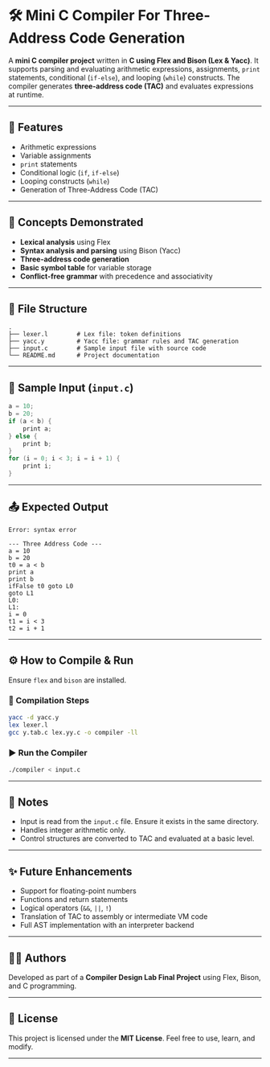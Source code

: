 

# 🛠️ Mini C Compiler For Three-Address Code Generation

A **mini C compiler project** written in **C using Flex and Bison (Lex & Yacc)**. It supports parsing and evaluating arithmetic expressions, assignments, `print` statements, conditional (`if-else`), and looping (`while`) constructs. The compiler generates **three-address code (TAC)** and evaluates expressions at runtime.

---

## 🚀 Features

- Arithmetic expressions  
- Variable assignments  
- `print` statements  
- Conditional logic (`if`, `if-else`)  
- Looping constructs (`while`)  
- Generation of Three-Address Code (TAC)

---

## 🧠 Concepts Demonstrated

- **Lexical analysis** using Flex  
- **Syntax analysis and parsing** using Bison (Yacc)  
- **Three-address code generation**  
- **Basic symbol table** for variable storage  
- **Conflict-free grammar** with precedence and associativity  

---

## 📂 File Structure

```plaintext
.
├── lexer.l        # Lex file: token definitions
├── yacc.y         # Yacc file: grammar rules and TAC generation
├── input.c        # Sample input file with source code
└── README.md      # Project documentation
```

---

## 🧪 Sample Input (`input.c`)

```c
a = 10;
b = 20;
if (a < b) {
    print a;
} else {
    print b;
}
for (i = 0; i < 3; i = i + 1) {
    print i;
}

```

---

## 📤 Expected Output

```plaintext
Error: syntax error

--- Three Address Code ---
a = 10
b = 20
t0 = a < b
print a
print b
ifFalse t0 goto L0
goto L1
L0:
L1:
i = 0
t1 = i < 3
t2 = i + 1
```

---

## ⚙️ How to Compile & Run

Ensure `flex` and `bison` are installed.

### 🧱 Compilation Steps

```bash
yacc -d yacc.y
lex lexer.l   
gcc y.tab.c lex.yy.c -o compiler -ll
```

### ▶️ Run the Compiler

```bash
./compiler < input.c
```

---

## 📌 Notes

- Input is read from the `input.c` file. Ensure it exists in the same directory.  
- Handles integer arithmetic only.    
- Control structures are converted to TAC and evaluated at a basic level.  

---

## ✨ Future Enhancements

- Support for floating-point numbers  
- Functions and return statements  
- Logical operators (`&&`, `||`, `!`)  
- Translation of TAC to assembly or intermediate VM code  
- Full AST implementation with an interpreter backend  

---

## 🧑‍💻 Authors

Developed as part of a **Compiler Design Lab Final Project** using Flex, Bison, and C programming.

---

## 📃 License

This project is licensed under the **MIT License**. Feel free to use, learn, and modify.

---
```
